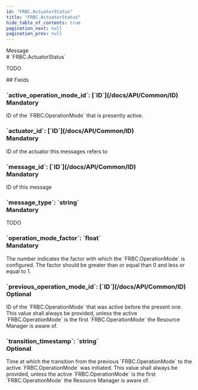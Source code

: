 ```yaml
---
id: "FRBC.ActuatorStatus"
title: "FRBC.ActuatorStatus"
hide_table_of_contents: true
pagination_next: null
pagination_prev: null
---
```


<div style={{ display: "flex", flexDirection: "row", alignItems: "start", justifyContent: "center" }}>
<div style={{ flexBasis: "35rem", flexGrow: "0", minWidth: "0" }}>
<div style={{ marginLeft: "1rem", marginBottom: "2rem" }}>
<div class="api-title">
<div style={{ width: "fit-content", fontWeight: 500, color: "gray" }}>
Message
</div>
# `FRBC.ActuatorStatus`
</div>


TODO

</div>

<div style={{ marginLeft: "1rem" }}>
## Fields
</div>
<div class="field-card">
<h3>`active_operation_mode_id`: <span className="type-link">[`ID`](/docs/API/Common/ID)</span> <div style={{ float: "right", color: "#888888", fontSize: '10pt', fontWeight: "400" }}>Mandatory</div></h3>
ID of the `FRBC.OperationMode` that is presently active.

</div>
<div class="field-card">
<h3>`actuator_id`: <span className="type-link">[`ID`](/docs/API/Common/ID)</span> <div style={{ float: "right", color: "#888888", fontSize: '10pt', fontWeight: "400" }}>Mandatory</div></h3>
ID of the actuator this messages refers to

</div>
<div class="field-card">
<h3>`message_id`: <span className="type-link">[`ID`](/docs/API/Common/ID)</span> <div style={{ float: "right", color: "#888888", fontSize: '10pt', fontWeight: "400" }}>Mandatory</div></h3>
ID of this message

</div>
<div class="field-card">
<h3>`message_type`: <span className="type-link">`string`</span> <div style={{ float: "right", color: "#888888", fontSize: '10pt', fontWeight: "400" }}>Mandatory</div></h3>
TODO

</div>
<div class="field-card">
<h3>`operation_mode_factor`: <span className="type-link">`float`</span> <div style={{ float: "right", color: "#888888", fontSize: '10pt', fontWeight: "400" }}>Mandatory</div></h3>
The number indicates the factor with which the `FRBC.OperationMode` is configured. The factor should be greater than or equal than 0 and less or equal to 1.

</div>
<div class="field-card">
<h3>`previous_operation_mode_id`: <span className="type-link">[`ID`](/docs/API/Common/ID)</span> <div style={{ float: "right", color: "#888888", fontSize: '10pt', fontWeight: "400" }}>Optional</div></h3>
ID of the `FRBC.OperationMode` that was active before the present one. This value shall always be provided, unless the active `FRBC.OperationMode` is the first `FRBC.OperationMode` the Resource Manager is aware of.

</div>
<div class="field-card">
<h3>`transition_timestamp`: <span className="type-link">`string`</span> <div style={{ float: "right", color: "#888888", fontSize: '10pt', fontWeight: "400" }}>Optional</div></h3>
Time at which the transition from the previous `FRBC.OperationMode` to the active `FRBC.OperationMode` was initiated. This value shall always be provided, unless the active `FRBC.OperationMode` is the first `FRBC.OperationMode` the Resource Manager is aware of.

</div>
</div>
</div>